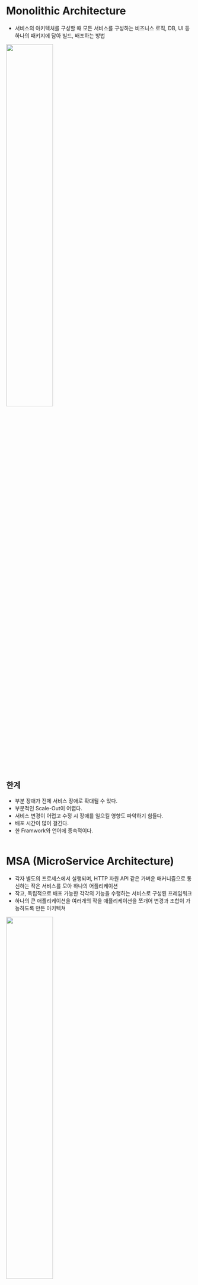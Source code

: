 # Monolithic Architecture

- 서비스의 아키텍처를 구성할 때 모든 서비스를 구성하는 비즈니스 로직, DB, UI 등 하나의 패키지에 담아 빌드, 배포하는 방법
<img src="05_ETC/img/msa1.png" width="50%" />

## 한계

- 부분 장애가 전체 서비스 장애로 확대될 수 있다.
- 부분적인 Scale-Out이 어렵다.
- 서비스 변경이 어렵고 수정 시 장애를 일으킬 영향도 파악하기 힘들다.
- 배포 시간이 많이 걸긴다.
- 한 Framwork와 언어에 종속적이다.
<br><br>

# MSA (MicroService Architecture)

- 각자 별도의 프로세스에서 실행되며, HTTP 자원 API 같은 가벼운 매커니즘으로 통신하는 작은 서비스를 모아 하나의 어플리케이션
- 작고, 독립적으로 배포 가능한 각각의 기능을 수행하는 서비스로 구성된 프레임워크
- 하나의 큰 애플리케이션을 여러개의 작을 애플리케이션을 쪼개어 변경과 조합이 가능하도록 만든 아키텍쳐
<img src="05_ETC/img/msa2.png" width="50%" />

## 특징

### API를 통해서만 마이크로서비스와 상호작용할 수 있다

- 서비스의 end-point을 API 형태로 외부에 노출하고, 세부 사항은 추상화한다.
- 구현 로직, 아키텍처, 프로그래밍 언어, 데이터베이스 등 기술적인 사항들은 숨겨진다.
- `SOA()`의 특징 다수를 공통으로 가진다.

### 가볍다

- 하나의 비즈니스 범위에 맞춰 하나의 기능만 수행하므로 작은 공간을 차지한다.

### 다양한 언어로 구성 가능

- 서로 다른 마이크로서비스에서 서로 다른 아키텍처를 사용할 수 있다.

### 마이크로서비스 환경에서의 자동화

- 대규모 기업 시스템 안에서 많은 마이크로서비스가 존재할 수 있는데 자동화하지 않으면 관리 부담이 커진다.
  - git, jenkins, travis 같은 지속족 통합도구(CI)를 함께 사용 (코드 품질 검사, 단위 테스트 자동화 포함)
  - 셀레늄, 큐컴버 등 테스트 적략을 사용해 자동화 적용
  - 구성 관리 도구를 사용한 자동화

### 동적이고 분산되어 있다

- `SOA` 처럼 집중화된 관리 체계 사용 안 함.
- REST 등의 가벼운 통신 아키텍처나 KAFKA 등의 message stream을 주로 사용

### 붕괴 저항성, 빠른 실패, 자체 회복

- 빠른 실패
  - 장애를 예쌍하고 대응할 수 있는 시스템을 만드는데 무게를 둬서 얼머나 빨리 실패하고 복구 할 수 있는지가 중요하다.

- 자체 회복
  - 시스템 장애를 학습하고 스스로 장애를 회복한다.

<br><br>

## 장점

### 복잡성 해결

- 모놀로식과 기능의 수는 동일하지만 각각의 서비스가 모듈화 되어 있어 개별 서비스 개발을 빠르게 유지, 보수도 쉬워진다.

### 개별 배포

- 독립적 배포 가능
- CD도 가볍게 가능

### 개별 Scale-out

- 각각 서비스의 부하에 따라 개별적으로 Scale-out 가능

<br><br>

## 단점

### 분산 시스템에 의한 복잡성 증가

- 개별 서비스가 분산되어 있어 개발자는 내부 시스템 통신을 어떻게 가져야 할 지 정해야 한다.
- 통신 장애, 한 서버의 부하 등이 있을 때 transaction을 유지할 지 결정하고 구현해야 한다.

### 데이터 transaction 일관성

- 분산된 MSA는 비즈니스 트랜젝션 유지가 어렵다.
- 모놀리식은 단일 트랜젝션(DB)를 유지하면 된다.
- 반면에, MSA는 비즈니스에 대한 DB를 가지고 있는 서비스도 각기 다르고 서비스 연결을 위한 통신도 포함하고 있어 트랜젝션 유지가 어렵다.

### 통합 테스트 어려움

- 개발환경, 실제 운영환경을 동일하게 가져가기 어려움

### 배포 어려움

- 모놀로식은 서버 전체에 대해 배포하여 서비스간의 연계를 고려하는 것이 드물다.
- MSA는 한 개의 서비스를 재배포 한다고 하면 다른 서비스들관의 연계를 고려해야 한다.

<br><br><br>
<출처>

- <https://sabarada.tistory.com/51?category=822070>
- <https://www.nginx.com/blog/introduction-to-microservices/>

